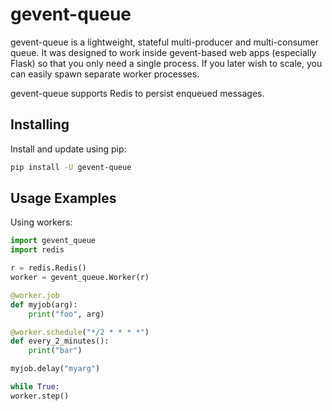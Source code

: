 # gevent-queue


gevent-queue is a lightweight, stateful multi-producer and multi-consumer queue. It was
designed to work inside gevent-based web apps (especially Flask) so that you only need a
single process. If you later wish to scale, you can easily spawn separate worker
processes.

gevent-queue supports Redis to persist enqueued messages.

## Installing

Install and update using pip:

```sh
pip install -U gevent-queue
```


## Usage Examples


Using workers:

```python
import gevent_queue
import redis

r = redis.Redis()
worker = gevent_queue.Worker(r)

@worker.job
def myjob(arg):
    print("foo", arg)

@worker.schedule("*/2 * * * *")
def every_2_minutes():
    print("bar")

myjob.delay("myarg")

while True:
worker.step()
```

